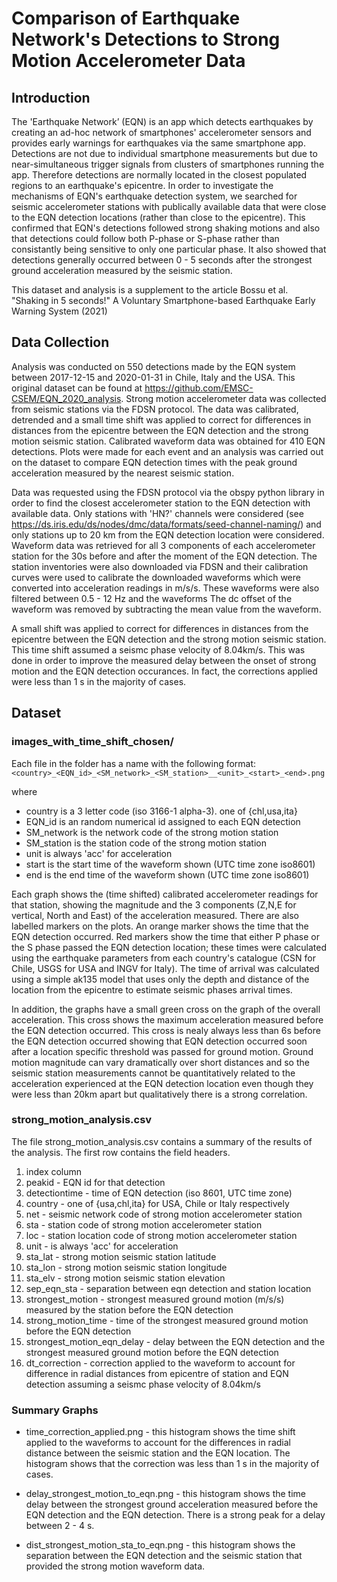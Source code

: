 # Comparison of Earthquake Network's Detections to Strong Motion Accelerometer Data 

## Introduction

The 'Earthquake Network’ (EQN) is an app which detects earthquakes by creating an ad-hoc network of smartphones' accelerometer sensors and provides early warnings for earthquakes via the same smartphone app. Detections are not due to individual smartphone measurements but due to near-simultaneous trigger signals from clusters of smartphones running the app. Therefore detections are normally located in the closest populated regions to an earthquake's epicentre. In order to investigate the mechanisms of EQN's earthquake detection system, we searched for seismic accelerometer stations with publically available data that were close to the EQN detection locations (rather than close to the epicentre). This confirmed that EQN's detections followed strong shaking motions and also that detections could follow both P-phase or S-phase rather than consistantly being sensitive to only one particular phase. It also showed that detections generally occurred between 0 - 5 seconds after the strongest ground acceleration measured by the seismic station. 

This dataset and analysis is a supplement to the article Bossu et al. "Shaking in 5 seconds!" A Voluntary Smartphone-based Earthquake Early Warning System (2021) 

## Data Collection

Analysis was conducted on 550 detections made by the EQN system between 2017-12-15 and 2020-01-31 in Chile, Italy and the USA. This original dataset can be found at https://github.com/EMSC-CSEM/EQN_2020_analysis. Strong motion accelerometer data was collected from seismic stations via the FDSN protocol. The data was calibrated, detrended and a small time shift was applied to correct for differences in distances from the epicentre between the EQN detection and the strong motion seismic station. Calibrated waveform data was obtained for 410 EQN detections. Plots were made for each event and an analysis was carried out on the dataset to compare EQN detection times with the peak ground acceleration measured by the nearest seismic station.

Data was requested using the FDSN protocol via the obspy python library in order to find the closest accelerometer station to the EQN detection with available data. Only stations with 'HN?' channels were considered (see https://ds.iris.edu/ds/nodes/dmc/data/formats/seed-channel-naming/) and only stations up to 20 km from the EQN detection location were considered. Waveform data was retrieved for all 3 components of each accelerometer station for the 30s before and after the moment of the EQN detection. The station inventories were also downloaded via FDSN and their calibration curves were used to calibrate the downloaded waveforms which were converted into acceleration readings in m/s/s. These waveforms were also filtered between 0.5 - 12 Hz and the waveforms The dc offset of the waveform was removed by subtracting the mean value from the waveform. 

A small shift was applied to correct for differences in distances from the epicentre between the EQN detection and the strong motion seismic station. This time shift assumed a seismc phase velocity of 8.04km/s. This was done in order to improve the measured delay between the onset of strong motion and the EQN detection occurances. In fact, the corrections applied were less than 1 s in the majority of cases.

## Dataset

### images_with_time_shift_chosen/

Each file in the folder has a name with the following format:
    `<country>_<EQN_id>_<SM_network>_<SM_station>__<unit>_<start>_<end>.png`

where

 - country is a 3 letter code (iso 3166-1 alpha-3). one of {chl,usa,ita}
 - EQN_id is an random numerical id assigned to each EQN detection
 - SM_network is the network code of the strong motion station
 - SM_station is the station code of the strong motion station
 - unit is always 'acc' for acceleration
 - start is the start time of the waveform shown (UTC time zone iso8601)
 - end is the end time of the waveform shown (UTC time zone iso8601)

Each graph shows the (time shifted) calibrated accelerometer readings for that station, showing the magnitude and the 3 components (Z,N,E for vertical, North and East) of the acceleration measured. There are also labelled markers on the plots. An orange marker shows the time that the EQN detection occurred. Red markers show the time that either P phase or the S phase passed the EQN detection location; these times were calculated using the earthquake parameters from each country's catalogue (CSN for Chile, USGS for USA and INGV for Italy). The time of arrival was calculated using a simple ak135 model that uses only the depth and distance of the location from the epicentre to estimate seismic phases arrival times.

In addition, the graphs have a small green cross on the graph of the overall acceleration. This cross shows the maximum acceleration measured before the EQN detection occurred. This cross is nealy always less than 6s before the EQN detection occurred showing that EQN detection occurred soon after a location specific threshold was passed for ground motion. Ground motion magnitude can vary dramatically over short distances and so the seismic station measurements cannot be quantitatively related to the acceleration experienced at the EQN detection location even though they were less than 20km apart but qualitatively there is a strong correlation.

### strong_motion_analysis.csv 

The file strong_motion_analysis.csv contains a summary of the results of the analysis. The first row contains the field headers.

1. index column
2. peakid - EQN id for that detection
3. detectiontime - time of EQN detection (iso 8601, UTC time zone)
4. country - one of {usa,chl,ita} for USA, Chile or Italy respectively
5. net - seismic network code of strong motion accelerometer station
6. sta - station code of strong motion accelerometer station
7. loc - station location code of strong motion accelerometer station
8. unit - is always 'acc' for acceleration
9. sta_lat - strong motion seismic station latitude
10. sta_lon - strong motion seismic station longitude
11. sta_elv - strong motion seismic station elevation
12. sep_eqn_sta - separation between eqn detection and station location
13. strongest_motion - strongest measured ground motion (m/s/s) measured by the station before the EQN detection
14. strong_motion_time - time of the strongest measured ground motion before the EQN detection 
15. strongest_motion_eqn_delay - delay between the EQN detection and the strongest measured ground motion before the EQN detection
16. dt_correction - correction applied to the waveform to account for difference in radial distances from epicentre of station and EQN detection assuming a seismc phase velocity of 8.04km/s

### Summary Graphs

 - time_correction_applied.png - this histogram shows the time shift applied to the waveforms to account for the differences in radial distance between the seismic station and the EQN location. The histogram shows that the correction was less than 1 s in the majority of cases.

 - delay_strongest_motion_to_eqn.png - this histogram shows the time delay between the strongest ground acceleration measured before the EQN detection and the EQN detection. There is a strong peak for a delay between 2 - 4 s.
 
 - dist_strongest_motion_sta_to_eqn.png - this histogram shows the separation between the EQN detection and the seismic station that provided the strong motion waveform data.
